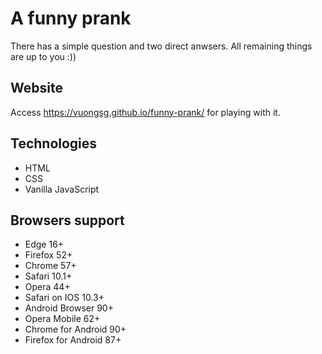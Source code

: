 # A funny prank
There has a simple question and two direct anwsers. All remaining things are up to you :))

## Website
Access <a href="https://vuongsg.github.io/funny-prank/" target="_blank">https://vuongsg.github.io/funny-prank/</a> for playing with it.

## Technologies
- HTML
- CSS
- Vanilla JavaScript

## Browsers support
- Edge 16+
- Firefox 52+
- Chrome 57+
- Safari 10.1+
- Opera 44+
- Safari on IOS 10.3+
- Android Browser 90+
- Opera Mobile 62+
- Chrome for Android 90+
- Firefox for Android 87+